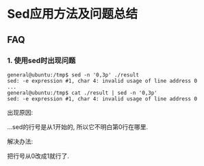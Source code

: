 # Sed应用方法及问题总结

## FAQ

### 1. 使用sed时出现问题

```
general@ubuntu:/tmp$ sed -n '0,3p' ./result 
sed: -e expression #1, char 4: invalid usage of line address 0
...
general@ubuntu:/tmp$ cat ./result | sed -n '0,3p'
sed: -e expression #1, char 4: invalid usage of line address 0
```

出现原因:

...sed的行号是从1开始的, 所以它不明白第0行在哪里.

解决办法: 

把行号从0改成1就行了.